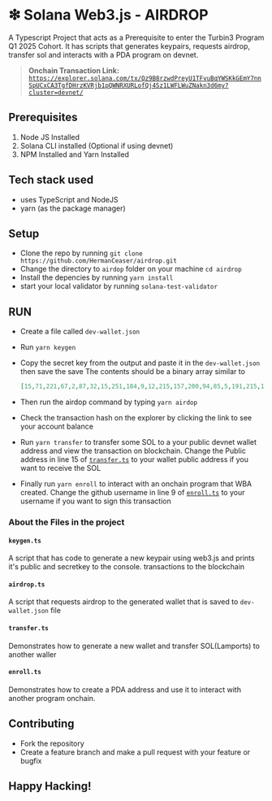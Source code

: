# ❇ Solana Web3.js - AIRDROP
A Typescript Project that acts as a Prerequisite to enter the Turbin3 Program Q1 2025 Cohort. It has scripts that generates keypairs, requests airdrop, transfer sol and interacts with a PDA program on devnet.

> **Onchain Transaction Link:** 
[`https://explorer.solana.com/tx/Qz9B8rzwdPreyU1TFvuBqYWSKkGEmY7nnSpUCxCA3TgfDHrzKVRjb1pQWNRXURLofQj4Sz1LWFLWuZNakn3d6my?cluster=devnet/`](https://explorer.solana.com/tx/Qz9B8rzwdPreyU1TFvuBqYWSKkGEmY7nnSpUCxCA3TgfDHrzKVRjb1pQWNRXURLofQj4Sz1LWFLWuZNakn3d6my?cluster=devnet)

## Prerequisites
1. Node JS Installed
2. Solana CLI installed (Optional if using devnet)
3. NPM Installed and Yarn Installed

## Tech stack used
- uses TypeScript and NodeJS
- yarn (as the package manager)


## Setup
- Clone the repo by running `git clone https://github.com/HermanCeaser/airdrop.git`
- Change the directory to `airdop` folder on your machine `cd airdrop`
- Install the depencies by running `yarn install`
- start your local validator by running `solana-test-validator`

## RUN
- Create a file called `dev-wallet.json`
- Run `yarn keygen`
- Copy the secret key from the output and paste it in the `dev-wallet.json` then save the save 
  The contents should be a binary array similar to 
  ```json
  [15,71,221,67,2,87,32,15,251,184,9,12,215,157,200,94,85,5,191,215,157,230,152,73,107,215,129,92,109,175,117,102,120,119,241,244,89]
  ```
- Then run the airdop command by typing  `yarn airdop`
- Check the transaction hash on the explorer by clicking the link to see your account balance

- Run `yarn transfer` to transfer some SOL to a your public devnet wallet address and view the transaction on blockchain. Change the Public address in line 15 of [`transfer.ts`](./transfer.ts) to your wallet public address if you want to receive the SOL

- Finally run `yarn enroll` to interact with an onchain program that WBA created. Change the github username in line 9 of [`enroll.ts`](./enroll.ts) to your username if you want to sign this transaction

### About the Files in the project

#### `keygen.ts`

A script that has code to generate a new keypair using web3.js and prints it's  public and secretkey to the console.
transactions to the blockchain

#### `airdrop.ts`

A script that requests airdrop to the generated wallet that is saved to `dev-wallet.json` file 

#### `transfer.ts`

Demonstrates how to generate a new wallet and transfer SOL(Lamports) to another waller

#### `enroll.ts`

Demonstrates how to create a PDA address and use it to interact with another program onchain.

## Contributing
- Fork the repository 
- Create a feature branch and make a pull request with your feature or bugfix

## Happy Hacking!
